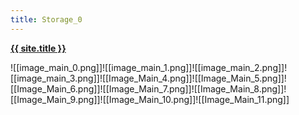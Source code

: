 ```yaml
---
title: Storage_0
---
```


<div>
    <a class="internal-link" href="{{ site.baseurl }}/"><b>{{ site.title }}</b></a>
</div>


![[image_main_0.png]]![[image_main_1.png]]![[image_main_2.png]]![[image_main_3.png]]![[Image_Main_4.png]]![[Image_Main_5.png]]![[Image_Main_6.png]]![[Image_Main_7.png]]![[Image_Main_8.png]]![[Image_Main_9.png]]![[Image_Main_10.png]]![[Image_Main_11.png]]